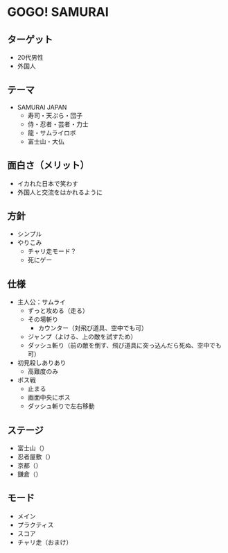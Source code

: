 # GOGO! SAMURAI

## ターゲット
* 20代男性
* 外国人

## テーマ
* SAMURAI JAPAN
    * 寿司・天ぷら・団子
    * 侍・忍者・芸者・力士
    * 龍・サムライロボ
    * 富士山・大仏

## 面白さ（メリット）
* イカれた日本で笑わす
* 外国人と交流をはかれるように

## 方針
* シンプル
* やりこみ
    * チャリ走モード？
    * 死にゲー

## 仕様
* 主人公：サムライ
    * ずっと攻める（走る）
    * その場斬り
      * カウンター（対飛び道具、空中でも可）
    * ジャンプ（よける、上の敵を試すため）
    * ダッシュ斬り（前の敵を倒す、飛び道具に突っ込んだら死ぬ、空中でも可）
* 初見殺しありあり
    * 高難度のみ
* ボス戦
    * 止まる
    * 画面中央にボス
    * ダッシュ斬りで左右移動

## ステージ
* 富士山（）
* 忍者屋敷（）
* 京都（）
* 鎌倉（）

## モード
* メイン
* プラクティス
* スコア
* チャリ走（おまけ） 

